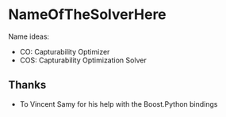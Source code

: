# NameOfTheSolverHere

Name ideas:

- CO: Capturability Optimizer
- COS: Capturability Optimization Solver

## Thanks

- To Vincent Samy for his help with the Boost.Python bindings
